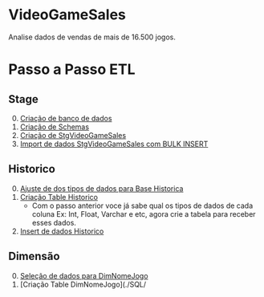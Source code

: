 # VideoGameSales
Analise dados de vendas de mais de 16.500 jogos.

# Passo a Passo ETL

## Stage

00. [Criação de banco de dados](./SQL/CreateDataBase.sql)
00. [Criação de Schemas](./SQL/CreateSchema.sql)
00. [Criação de StgVideoGameSales](./SQL/CreateStgVideoGameSales.sql)
00. [Import de dados StgVideoGameSales com BULK INSERT](./SQL/InsertStage.sql)

## Historico

00. [Ajuste de dos tipos de dados para Base Historica](./SQL/AjusteDeTipoDadosHistorico.sql)
00. [Criação Table Historico](./SQL/CreateTabelaHistVideoGameSales.sql)
    - Com o passo anterior voce já sabe qual os tipos de dados de cada coluna Ex: Int, Float, Varchar e etc, agora crie a tabela para receber esses dados.
00. [Insert de dados Historico](./SQL/InsertDadosTabelaHistVideoGameSales.sql)

## Dimensão

00. [Seleção de dados para DimNomeJogo](./SQL/AjusteDadosDimNomeJogo.sql)
00. [Criação Table DimNomeJogo](./SQL/